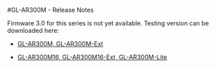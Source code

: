 #GL-AR300M - Release Notes



Firmware 3.0 for this series is not yet available. Testing version can be downloaded here:

- <a href="http://download.gl-inet.com/firmware/ar300m/nand/testing/" target="_blank">GL-AR300M, GL-AR300M-Ext</a>

- <a href="http://download.gl-inet.com/firmware/ar300m/testing/" target="_blank">GL-AR300M16, GL-AR300M16-Ext, GL-AR300M-Lite</a>



